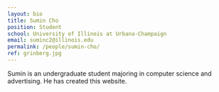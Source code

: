 ```yaml
---
layout: bio
title: Sumin Cho
position: Student
school: University of Illinois at Urbana-Champaign
email: suminc2@illinois.edu
permalink: /people/sumin-cho/
ref: grinberg.jpg
---
```

Sumin is an undergraduate student majoring in computer science and advertising. He has created this website.
